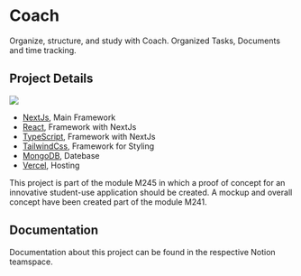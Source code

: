 # Coach

Organize, structure, and study with Coach. Organized Tasks, Documents and time tracking. 


## Project Details
<img src="https://skillicons.dev/icons?i=nextjs,react,ts,tailwind,mongodb,vercel"/>

- [NextJs](https://nextjs.org/), Main Framework
- [React](https://react.dev/), Framework with NextJs
- [TypeScript](https://www.typescriptlang.org/), Framework with NextJs
- [TailwindCss](https://tailwindcss.com/), Framework for Styling
- [MongoDB](https://mongodb.com/), Datebase
- [Vercel](https://vercel.com/), Hosting

This project is part of the module M245 in which a proof of concept for an innovative student-use application should be created. A mockup and overall concept have been created part of the module M241. 

## Documentation
Documentation about this project can be found in the respective Notion teamspace.
